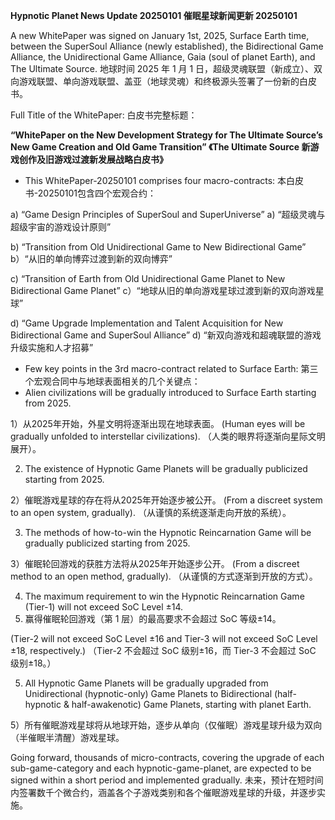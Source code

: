 **Hypnotic Planet News Update 20250101
催眠星球新闻更新 20250101**

A new WhitePaper was signed on January 1st, 2025, Surface Earth time, between the SuperSoul Alliance (newly established), the Bidirectional Game Alliance, the Unidirectional Game Alliance, Gaia (soul of planet Earth), and The Ultimate Source.
地球时间 2025 年 1 月 1 日，超级灵魂联盟（新成立）、双向游戏联盟、单向游戏联盟、盖亚（地球灵魂）和终极源头签署了一份新的白皮书。

Full Title of the WhitePaper:
白皮书完整标题：

**“WhitePaper on the New Development Strategy for The Ultimate Source’s New Game Creation and Old Game Transition”
《The Ultimate Source 新游戏创作及旧游戏过渡新发展战略白皮书》**

- This WhitePaper-20250101 comprises four macro-contracts:
  本白皮书-20250101包含四个宏观合约：

a) “Game Design Principles of SuperSoul and SuperUniverse”
a) “超级灵魂与超级宇宙的游戏设计原则”

b) “Transition from Old Unidirectional Game to New Bidirectional Game”
b）“从旧的单向博弈过渡到新的双向博弈”

c) “Transition of Earth from Old Unidirectional Game Planet to New Bidirectional Game Planet” 
c）“地球从旧的单向游戏星球过渡到新的双向游戏星球”

d) “Game Upgrade Implementation and Talent Acquisition for New Bidirectional Game and SuperSoul Alliance”
d) “新双向游戏和超魂联盟的游戏升级实施和人才招募”

- Few key points in the 3rd macro-contract related to Surface Earth:
  第三个宏观合同中与地球表面相关的几个关键点：
- Alien civilizations will be gradually introduced to Surface Earth starting from 2025.

1）从2025年开始，外星文明将逐渐出现在地球表面。
(Human eyes will be gradually unfolded to interstellar civilizations).
（人类的眼界将逐渐向星际文明展开）。

2) The existence of Hypnotic Game Planets will be gradually publicized starting from 2025.

2）催眠游戏星球的存在将从2025年开始逐步被公开。
(From a discreet system to an open system, gradually).
（从谨慎的系统逐渐走向开放的系统）。

3) The methods of how-to-win the Hypnotic Reincarnation Game will be gradually publicized starting from 2025.

3）催眠轮回游戏的获胜方法将从2025年开始逐步公开。
(From a discreet method to an open method, gradually).
（从谨慎的方式逐渐到开放的方式）。

4) The maximum requirement to win the Hypnotic Reincarnation Game (Tier-1) will not exceed SoC Level ±14.
5) 赢得催眠轮回游戏（第 1 层）的最高要求不会超过 SoC 等级±14。

(Tier-2 will not exceed SoC Level ±16 and Tier-3 will not exceed SoC Level ±18, respectively.)
（Tier-2 不会超过 SoC 级别±16，而 Tier-3 不会超过 SoC 级别±18。）

5) All Hypnotic Game Planets will be gradually upgraded from Unidirectional (hypnotic-only) Game Planets to Bidirectional (half-hypnotic & half-awakenotic) Game Planets, starting with planet Earth.

5）所有催眠游戏星球将从地球开始，逐步从单向（仅催眠）游戏星球升级为双向（半催眠半清醒）游戏星球。

Going forward, thousands of micro-contracts, covering the upgrade of each sub-game-category and each hypnotic-game-planet, are expected to be signed within a short period and implemented gradually.
未来，预计在短时间内签署数千个微合约，涵盖各个子游戏类别和各个催眠游戏星球的升级，并逐步实施。